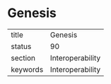# Genesis


|          |                  |
| -------- | ---------------- |
| title    | Genesis          | 
| status   | 90               |
| section  | Interoperability |
| keywords | Interoperability |




